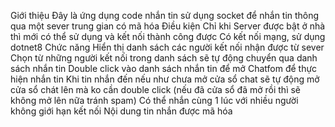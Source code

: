 Giới thiệu 
Đây là ứng dụng code nhắn tin sử dụng socket để nhắn tin thông qua một sever trung gian có mã hóa 
Điều kiện 
   Chỉ khi Server được bật ở nhà thì mới có thể sử dụng và kết nối thành công được 
   Có kết nối mạng, sử dụng dotnet8 
Chức năng
   Hiển thị danh sách các người kết nối nhận được từ sever 
   Chọn từ những người kết nối trong danh sách sẽ tự động chuyển qua danh sách nhắn tin 
   Double click vào danh sách nhắn tin để mở Chatfom để thực hiện nhắn tin
   Khi tin nhắn đến nếu như chưa mở cửa sổ chat sẽ tự động mở cửa sổ chát lên mà ko cần double click (nếu đã cửa sổ đã mở rồi thì sẽ không mở lên nữa tránh spam) 
   Có thể nhắn cùng 1 lúc với nhiều người không giới hạn kết nối 
   Nội dung tin nhắn được mã hóa 
